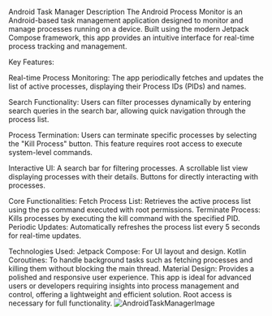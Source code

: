 Android Task Manager Description
The Android Process Monitor is an Android-based task management application designed to monitor and manage processes running on a device. Built using the modern Jetpack Compose framework, this app provides an intuitive interface for real-time process tracking and management.

Key Features:

Real-time Process Monitoring:
The app periodically fetches and updates the list of active processes, displaying their Process IDs (PIDs) and names.

Search Functionality:
Users can filter processes dynamically by entering search queries in the search bar, allowing quick navigation through the process list.

Process Termination:
Users can terminate specific processes by selecting the "Kill Process" button. This feature requires root access to execute system-level commands.

Interactive UI:
A search bar for filtering processes.
A scrollable list view displaying processes with their details.
Buttons for directly interacting with processes.

Core Functionalities:
Fetch Process List: Retrieves the active process list using the ps command executed with root permissions.
Terminate Process: Kills processes by executing the kill command with the specified PID.
Periodic Updates: Automatically refreshes the process list every 5 seconds for real-time updates.

Technologies Used:
Jetpack Compose: For UI layout and design.
Kotlin Coroutines: To handle background tasks such as fetching processes and killing them without blocking the main thread.
Material Design: Provides a polished and responsive user experience.
This app is ideal for advanced users or developers requiring insights into process management and control, offering a lightweight and efficient solution. Root access is necessary for full functionality.
![AndroidTaskManagerImage](https://github.com/user-attachments/assets/0036b236-4e5a-4593-9ad7-14e8aa3f2e68)


